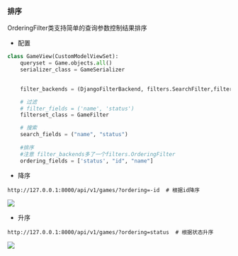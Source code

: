 ### 排序

OrderingFilter类支持简单的查询参数控制结果排序

- 配置

```python
class GameView(CustomModelViewSet):
    queryset = Game.objects.all()
    serializer_class = GameSerializer

    
    filter_backends = (DjangoFilterBackend, filters.SearchFilter,filters.OrderingFilter)

    # 过滤
    # filter_fields = ('name', 'status')
    filterset_class = GameFilter

    # 搜索
    search_fields = ("name", "status")
    
    #排序 
    #注意 filter_backends多了一个filters.OrderingFilter
    ordering_fields = ['status', "id", "name"]
```

- 降序

```
http://127.0.0.1:8000/api/v1/games/?ordering=-id  # 根据id降序
```

![](https://tva1.sinaimg.cn/large/0082zybply1gbxo5pad23j31da0u0q7j.jpg)

- 升序

```
http://127.0.0.1:8000/api/v1/games/?ordering=status  # 根据状态升序
```

![](https://tva1.sinaimg.cn/large/0082zybply1gbxo6trrlcj31az0u0gqi.jpg)